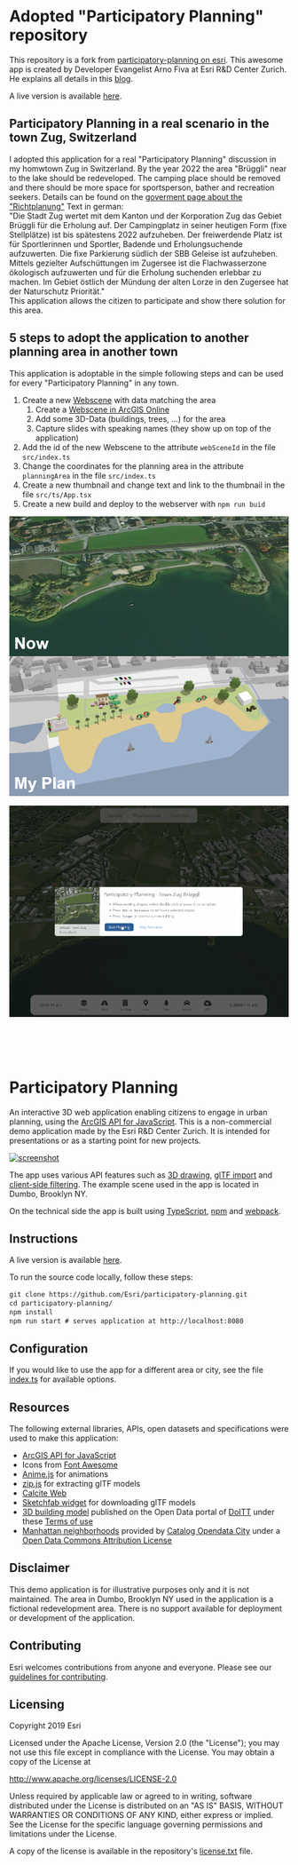 # Adopted "Participatory Planning" repository

This repository is a fork from [participatory-planning on esri](https://github.com/Esri/participatory-planning). This awesome app is created by Developer Evangelist Arno Fiva at Esri R&D Center Zurich.
He explains all details in this [blog](https://www.esri.com/arcgis-blog/products/js-api-arcgis/3d-gis/create-your-next-neighborhood-in-3d/).

A live version is available [here](https://saschabrunnerch.github.io/participatory-planning/).


## Participatory Planning in a real scenario in the town Zug, Switzerland

I adopted this application for a real "Participatory Planning" discussion in my homwtown Zug in Switzerland. By the year 2022 the area "Brüggli" near to the lake should be redeveloped. The camping place should be removed and there should be more space for sportsperson, bather and 
recreation seekers. Details can be found on the [goverment page about the "Richtplanung"](https://www.zg.ch/behoerden/baudirektion/arv/richtplanung)
Text in german: <br>"Die Stadt Zug wertet mit dem Kanton und der Korporation Zug das Gebiet Brüggli für die Erholung auf. Der Campingplatz in seiner heutigen Form (fixe Stellplätze) ist bis spätestens 2022 aufzuheben. Der freiwerdende Platz ist für Sportlerinnen und Sportler, Badende und Erholungsuchende aufzuwerten. Die fixe Parkierung südlich der SBB Geleise ist aufzuheben. Mittels
gezielter Aufschüttungen im Zugersee ist die Flachwasserzone ökologisch aufzuwerten und für
die Erholung suchenden erlebbar zu machen. Im Gebiet östlich der Mündung der alten Lorze in
den Zugersee hat der Naturschutz Priorität."<br>
This application allows the citizen to participate and show there solution for this area.

## 5 steps to adopt the application to another planning area in another town

This application is adoptable in the simple following steps and can be used for every "Participatory Planning" in any town.

1.  Create a new [Webscene](https://doc.arcgis.com/en/arcgis-online/reference/what-is-web-scene.htm) with data matching the area
    1.  Create a [Webscene in ArcGIS Online](https://doc.arcgis.com/en/arcgis-online/get-started/get-started-with-scenes.htm)
    2.  Add some 3D-Data (buildings, trees, ...) for the area 
    2.  Capture slides with speaking names (they show up on top of the application)   
2.  Add the id of the new Webscene to the attribute `webSceneId` in the file `src/index.ts`
3.  Change the coordinates for the planning area in the attribute `planningArea` in the file `src/index.ts`
4.  Create a new thumbnail and change text and link to the thumbnail in the file `src/ts/App.tsx`
5.  Create a new build and deploy to the webserver with `npm run buid`

[![screenshot](./screenshot_townzug.png)](https://saschabrunnerch.github.io/participatory-planning)

[![video](./video_townzug.gif)](https://saschabrunnerch.github.io/participatory-planning)
<br><br><br><br><br>


# Participatory Planning

An interactive 3D web application enabling citizens to engage in urban planning, using the [ArcGIS API for JavaScript](https://developers.arcgis.com/javascript/). This is a non-commercial demo application made by the Esri R&D Center Zurich. It is intended for presentations or as a starting point for new projects.

[![screenshot](./screenshot.png)](https://esri.github.io/participatory-planning)

The app uses various API features such as [3D drawing](https://developers.arcgis.com/javascript/latest/api-reference/esri-widgets-Sketch.html), [glTF import](https://developers.arcgis.com/javascript/latest/sample-code/import-gltf/index.html) and [client-side filtering](https://developers.arcgis.com/javascript/latest/api-reference/esri-views-layers-support-FeatureFilter.html). The example scene used in the app is located in Dumbo, Brooklyn NY.

On the technical side the app is built using [TypeScript](https://www.typescriptlang.org/), [npm](https://www.npmjs.com/) and [webpack](https://webpack.js.org/).

## Instructions

A live version is available [here](https://esri.github.io/participatory-planning).

To run the source code locally, follow these steps:

```
git clone https://github.com/Esri/participatory-planning.git
cd participatory-planning/
npm install
npm run start # serves application at http://localhost:8080
```

## Configuration

If you would like to use the app for a different area or city, see the file [index.ts](./src/index.ts) for available options.

## Resources
The following external libraries, APIs, open datasets and specifications were used to make this application:
* [ArcGIS API for JavaScript](https://developers.arcgis.com/javascript/)
* Icons from [Font Awesome](https://fontawesome.com/)
* [Anime.js](https://animejs.com) for animations
* [zip.js](https://gildas-lormeau.github.io/zip.js/) for extracting glTF models
* [Calcite Web](http://esri.github.io/calcite-web/)
* [Sketchfab widget](https://sketchfab.com/developers/download-api/downloading-models/javascript) for downloading glTF models
* [3D building model](http://www1.nyc.gov/site/doitt/initiatives/3d-building.page) published on the Open Data portal of [DoITT](http://www1.nyc.gov/site/doitt/index.page) under these [Terms of use](http://www1.nyc.gov/home/terms-of-use.page)
* [Manhattan neighborhoods](http://catalog.opendata.city/dataset/pediacities-nyc-neighborhoods/resource/91778048-3c58-449c-a3f9-365ed203e914) provided by [Catalog Opendata City](http://catalog.opendata.city/) under a [Open Data Commons Attribution License](http://opendefinition.org/licenses/odc-by/)

## Disclaimer

This demo application is for illustrative purposes only and it is not maintained. The area in Dumbo, Brooklyn NY used in the application is a fictional redevelopment area. There is no support available for deployment or development of the application.

## Contributing

Esri welcomes contributions from anyone and everyone. Please see our [guidelines for contributing](https://github.com/esri/contributing).

## Licensing
Copyright 2019 Esri

Licensed under the Apache License, Version 2.0 (the "License");
you may not use this file except in compliance with the License.
You may obtain a copy of the License at

   http://www.apache.org/licenses/LICENSE-2.0

Unless required by applicable law or agreed to in writing, software
distributed under the License is distributed on an "AS IS" BASIS,
WITHOUT WARRANTIES OR CONDITIONS OF ANY KIND, either express or implied.
See the License for the specific language governing permissions and
limitations under the License.

A copy of the license is available in the repository's [license.txt](./license.txt) file.
